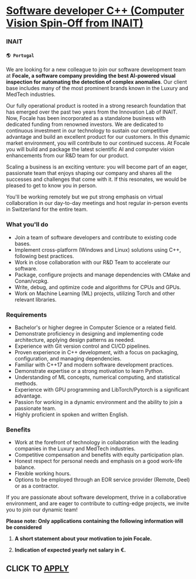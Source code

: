 # [Software developer C++ (Computer Vision Spin-Off from INAIT)](https://www.remotewlb.com/apply/software-developer-c-computer-vision-spin-off-from-inait)  
### INAIT  
#### `🌎 Portugal`  

We are looking for a new colleague to join our software development team at **Focale, a software company providing the best AI-powered visual inspection for automating the detection of complex anomalies**. Our client base includes many of the most prominent brands known in the Luxury and MedTech industries.

Our fully operational product is rooted in a strong research foundation that has emerged over the past two years from the Innovation Lab of INAIT. Now, Focale has been incorporated as a standalone business with dedicated funding from renowned investors. We are dedicated to continuous investment in our technology to sustain our competitive advantage and build an excellent product for our customers. In this dynamic market environment, you will contribute to our continued success. At Focale you will build and package the latest scientific AI and computer vision enhancements from our R&D team for our product.

Scaling a business is an exciting venture: you will become part of an eager, passionate team that enjoys shaping our company and shares all the successes and challenges that come with it. If this resonates, we would be pleased to get to know you in person.

You'll be working remotely but we put strong emphasis on virtual collaboration in our day-to-day meetings and host regular in-person events in Switzerland for the entire team.

### What you'll do

  * Join a team of software developers and contribute to existing code bases. 
  * Implement cross-platform (Windows and Linux) solutions using C++, following best practices. 
  * Work in close collaboration with our R&D Team to accelerate our software. 
  * Package, configure projects and manage dependencies with CMake and Conan/vcpkg. 
  * Write, debug, and optimize code and algorithms for CPUs and GPUs. 
  * Work on Machine Learning (ML) projects, utilizing Torch and other relevant libraries. 

### Requirements

  * Bachelor's or higher degree in Computer Science or a related field. 
  * Demonstrate proficiency in designing and implementing code architecture, applying design patterns as needed. 
  * Experience with Git version control and CI/CD pipelines. 
  * Proven experience in C++ development, with a focus on packaging, configuration, and managing dependencies. 
  * Familiar with C++17 and modern software development practices.
  * Demonstrate expertise or a strong motivation to learn Python. 
  * Understanding of ML concepts, numerical computing, and statistical methods. 
  * Experience with GPU programming and LibTorch/Pytorch is a significant advantage. 
  * Passion for working in a dynamic environment and the ability to join a passionate team. 
  * Highly proficient in spoken and written English.

### Benefits

  * Work at the forefront of technology in collaboration with the leading companies in the Luxury and MedTech industries. 
  * Competitive compensation and benefits with equity participation plan. 
  * Honest respect for personal needs and emphasis on a good work-life balance. 
  * Flexible working hours.
  * Options to be employed through an EOR service provider (Remote, Deel) or as a contractor.

If you are passionate about software development, thrive in a collaborative environment, and are eager to contribute to cutting-edge projects, we invite you to join our dynamic team!

**Please note: Only applications containing the following information will be considered**

  1.  **A short statement about your motivation to join Focale.**

  1.  **Indication of expected yearly net salary in €.**

  
## CLICK TO [APPLY](https://www.remotewlb.com/apply/software-developer-c-computer-vision-spin-off-from-inait)

